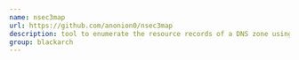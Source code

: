 ```yaml
---
name: nsec3map
url: https://github.com/anonion0/nsec3map
description: tool to enumerate the resource records of a DNS zone using its DNSSEC NSEC or NSEC3 chain. URL : https://github.com/anonion0/nsec3map Groups : blackarch blackarch-scanner blackarch-recon
group: blackarch
---
```


